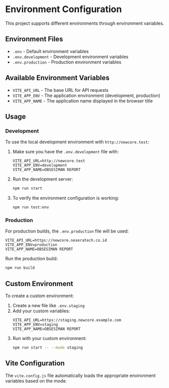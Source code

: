 # Environment Configuration

This project supports different environments through environment variables.

## Environment Files

- `.env` - Default environment variables
- `.env.development` - Development environment variables
- `.env.production` - Production environment variables

## Available Environment Variables

- `VITE_API_URL` - The base URL for API requests
- `VITE_APP_ENV` - The application environment (development, production)
- `VITE_APP_NAME` - The application name displayed in the browser title

## Usage

### Development

To use the local development environment with `http://newcore.test`:

1. Make sure you have the `.env.development` file with:
   ```
   VITE_API_URL=http://newcore.test
   VITE_APP_ENV=development
   VITE_APP_NAME=OBSESIMAN REPORT
   ```

2. Run the development server:
   ```bash
   npm run start
   ```

3. To verify the environment configuration is working:
   ```bash
   npm run test:env
   ```

### Production

For production builds, the `.env.production` file will be used:
```
VITE_API_URL=https://newcore.nexeratech.co.id
VITE_APP_ENV=production
VITE_APP_NAME=OBSESIMAN REPORT
```

Run the production build:
```bash
npm run build
```

## Custom Environment

To create a custom environment:

1. Create a new file like `.env.staging`
2. Add your custom variables:
   ```
   VITE_API_URL=https://staging.newcore.example.com
   VITE_APP_ENV=staging
   VITE_APP_NAME=OBSESIMAN REPORT
   ```
3. Run with your custom environment:
   ```bash
   npm run start -- --mode staging
   ```

## Vite Configuration

The `vite.config.js` file automatically loads the appropriate environment variables based on the mode.